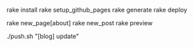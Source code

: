 rake install
rake setup_github_pages 
rake generate
rake deploy

rake new_page[about]
rake new_post
rake preview

./push.sh "[blog] update"
